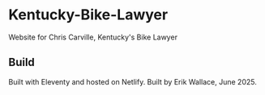 # Kentucky-Bike-Lawyer
Website for Chris Carville, Kentucky's Bike Lawyer

## Build 
Built with Eleventy and hosted on Netlify. Built by Erik Wallace, June 2025.
